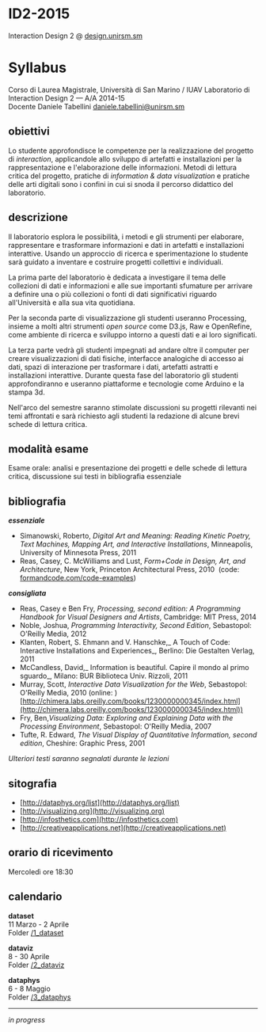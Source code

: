 # ID2-2015
Interaction Design 2 @ [design.unirsm.sm](http://design.unirsm.sm)

# Syllabus 

Corso di Laurea Magistrale, Università di San Marino / IUAV 
Laboratorio di Interaction Design 2 — A/A 2014-15  
Docente Daniele Tabellini <daniele.tabellini@unirsm.sm>

## obiettivi

Lo studente approfondisce le competenze per la realizzazione del progetto di _interaction_, applicandole allo sviluppo di artefatti e installazioni per la rappresentazione e l'elaborazione delle informazioni. Metodi di lettura critica del progetto, pratiche di _information & data visualization_ e pratiche delle arti digitali sono i confini in cui si snoda il percorso didattico del laboratorio. 

## descrizione

Il laboratorio esplora le possibilità, i metodi e gli strumenti per elaborare, rappresentare e trasformare informazioni e dati in artefatti e installazioni interattive. Usando un approccio di ricerca e sperimentazione lo studente sarà guidato a inventare e costruire progetti collettivi e individuali.

La prima parte del laboratorio è dedicata a investigare il tema delle collezioni di dati e informazioni e alle sue importanti sfumature per arrivare a definire una o più collezioni o fonti di dati significativi riguardo all'Università e alla sua vita quotidiana.

Per la seconda parte di visualizzazione gli studenti useranno Processing, insieme a molti altri strumenti _open source_ come D3.js, Raw e OpenRefine, come ambiente di ricerca e sviluppo intorno a questi dati e ai loro significati.

La terza parte vedrà gli studenti impegnati ad andare oltre il computer per creare visualizzazioni di dati fisiche, interfacce analogiche di accesso ai dati, spazi di interazione per trasformare i dati, artefatti astratti e installazioni interattive. Durante questa fase del laboratorio gli studenti approfondiranno e useranno piattaforme e tecnologie come Arduino e la stampa 3d. 

Nell'arco del semestre saranno stimolate discussioni su progetti rilevanti nei temi affrontati e sarà richiesto agli studenti la redazione di alcune brevi schede di lettura critica.

## modalità esame

Esame orale: analisi e presentazione dei progetti e delle schede di lettura critica, discussione sui testi in bibliografia essenziale

## bibliografia

**_essenziale_**

*   Simanowski, Roberto, _Digital Art and Meaning: Reading Kinetic Poetry, Text Machines, Mapping Art, and Interactive Installations_, Minneapolis, University of Minnesota Press, 2011
*   Reas, Casey, C. McWilliams and Lust, _Form+Code in Design, Art, and Architecture_, New York, Princeton Architectural Press, 2010 ­ (code: [formandcode.com/code­-examples](http://formandcode.com/code-examples))

**_consigliata_**

*   Reas, Casey e Ben Fry, _Processing, second edition: A Programming Handbook for Visual Designers and Artists_, Cambridge: MIT Press, 2014
*   Noble, Joshua, _Programming Interactivity, Second Edition_, Sebastopol: O'Reilly Media, 2012
*   Klanten, Robert, S. Ehmann and V. Hanschke,_ A Touch of Code: Interactive Installations and Experiences_, Berlino: Die Gestalten Verlag, 2011
*   McCandless, David,_ Information is beautiful. Capire il mondo al primo sguardo_, Milano: BUR Biblioteca Univ. Rizzoli, 2011
*   Murray, Scott, _Interactive Data Visualization for the Web_, Sebastopol: O'Reilly Media, 2010 (online: [](http://chimera.labs.oreilly.com/books/1230000000345/index.html))[http://chimera.labs.oreilly.com/books/1230000000345/index.html](http://chimera.labs.oreilly.com/books/1230000000345/index.html))
*   Fry, Ben,_Visualizing Data: Exploring and Explaining Data with the Processing Environment_, Sebastopol: O'Reilly Media, 2007
*   Tufte, R. Edward, _The Visual Display of Quantitative Information, second edition_, Cheshire: Graphic Press, 2001

_Ulteriori testi saranno segnalati durante le lezioni_

## sitografia

*   [](http://dataphys.org/list)[http://dataphys.org/list](http://dataphys.org/list)
*   [](http://visualizing.org)[http://visualizing.org](http://visualizing.org)
*   [](http://infosthetics.com)[http://infosthetics.com](http://infosthetics.com)
*   [](http://creativeapplications.net)[http://creativeapplications.net](http://creativeapplications.net)

## orario di ricevimento

Mercoledì ore 18:30

## calendario

**dataset**  
11 Marzo - 2 Aprile  
Folder [/1_dataset](https://github.com/Fupete/ID2-2015/tree/master/1_dataset)

**dataviz**  
8 - 30 Aprile  
Folder [/2_dataviz](https://github.com/Fupete/ID2-2015/tree/master/2_dataviz)

**dataphys**  
6 - 8 Maggio  
Folder [/3_dataphys](https://github.com/Fupete/ID2-2015/tree/master/3_dataphys)

---

_in progress_
